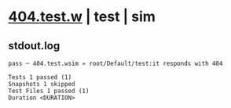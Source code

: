 # [404.test.w](../../../../../../examples/tests/sdk_tests/api/404.test.w) | test | sim

## stdout.log
```log
pass ─ 404.test.wsim » root/Default/test:it responds with 404

Tests 1 passed (1)
Snapshots 1 skipped
Test Files 1 passed (1)
Duration <DURATION>
```

